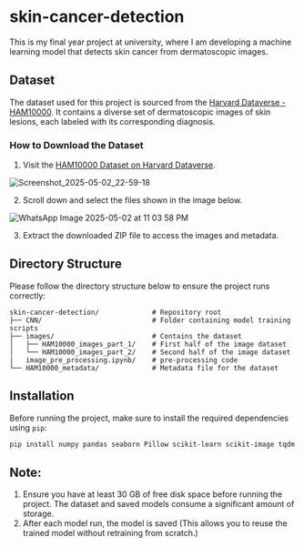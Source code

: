 # skin-cancer-detection

This is my final year project at university, where I am developing a machine learning model that detects skin cancer from dermatoscopic images.

## Dataset

The dataset used for this project is sourced from the [Harvard Dataverse - HAM10000](https://dataverse.harvard.edu/dataset.xhtml?persistentId=doi:10.7910/DVN/DBW86T). It contains a diverse set of dermatoscopic images of skin lesions, each labeled with its corresponding diagnosis.

### How to Download the Dataset

1. Visit the [HAM10000 Dataset on Harvard Dataverse](https://dataverse.harvard.edu/dataset.xhtml?persistentId=doi:10.7910/DVN/DBW86T).
 
![Screenshot_2025-05-02_22-59-18](https://github.com/user-attachments/assets/c6276769-a386-42ad-a1a2-ff11fbcd73c2)


2. Scroll down and select the files shown in the image below.

![WhatsApp Image 2025-05-02 at 11 03 58 PM](https://github.com/user-attachments/assets/24c7a4be-dc20-4880-9d73-215f2ae20e69)


3. Extract the downloaded ZIP file to access the images and metadata.

## Directory Structure

Please follow the directory structure below to ensure the project runs correctly:

```text
skin-cancer-detection/             # Repository root
├── CNN/                           # Folder containing model training scripts
├── images/                        # Contains the dataset
│   ├── HAM10000_images_part_1/    # First half of the image dataset
│   └── HAM10000_images_part_2/    # Second half of the image dataset
|   image_pre_processing.ipynb/    # pre-processing code
└── HAM10000_metadata/             # Metadata file for the dataset
```

## Installation

Before running the project, make sure to install the required dependencies using `pip`:

```bash
pip install numpy pandas seaborn Pillow scikit-learn scikit-image tqdm matplotlib tensorflow imageio
```

## Note:

1. Ensure you have at least 30 GB of free disk space before running the project. The dataset and saved models consume a significant amount of storage.
2. After each model run, the model is saved (This allows you to reuse the trained model without retraining from scratch.)


